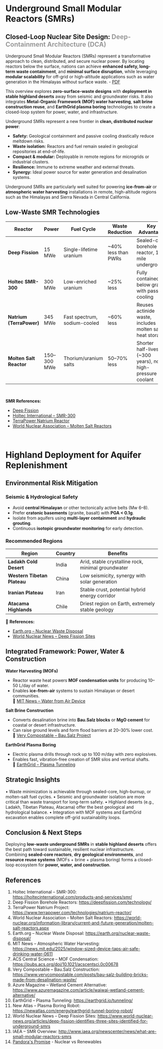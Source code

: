 # Underground Small Modular Reactors (SMRs)

## Closed-Loop Nuclear Site Design: <span style='color:#999'>Deep-Containment Architecture (DCA)</span>

Underground Small Modular Reactors (SMRs) represent a transformative approach to clean, distributed, and secure nuclear power. By locating reactors below the surface, nations can achieve **enhanced safety, long-term waste containment**, and **minimal surface disruption**, while leveraging **modular scalability** for off-grid or high-altitude applications such as water generation in the Himalayas without surface waste. - [PDF](underground-smr.pdf)

This overview explores **zero-surface-waste designs** with **deployment in stable highland deserts** away from seismic and groundwater risks.  It also integrates **Metal-Organic Framework (MOF) water harvesting**, **salt brine construction reuse**, and **EarthGrid plasma boring** technologies to create a closed-loop system for power, water, and infrastructure.

Underground SMRs represent a new frontier in **clean, distributed nuclear power**:
- **Safety:** Geological containment and passive cooling drastically reduce meltdown risks.  
- **Waste isolation:** Reactors and fuel remain sealed in geological repositories at end-of-life.  
- **Compact & modular:** Deployable in remote regions for microgrids or industrial clusters.  
- **Resilience:** Immune to extreme weather and external threats.  
- **Synergy:** Ideal power source for water generation and desalination systems.

Underground SMRs are particularly well suited for powering **ice-from-air** or **atmospheric water harvesting** installations in remote, high-altitude regions such as the Himalayas and Sierra Nevada in Central California.


## Low-Waste SMR Technologies

| Reactor | Power | Fuel Cycle | Waste Reduction | Key Advantage |
|----------|--------|-------------|-----------------|----------------|
| **Deep Fission** | 15 MWe | Single-lifetime uranium | ~40% less than PWRs | Sealed-core borehole reactor, 1 mile underground |
| **Holtec SMR-300** | 300 MWe | Low-enriched uranium | ~25% less | Fully contained below grade with passive cooling |
| **Natrium (TerraPower)** | 345 MWe | Fast spectrum, sodium-cooled | ~60% less | Reuses actinide waste, includes molten salt heat storage |
| **Molten Salt Reactor** | 150–300 MWe | Thorium/uranium salts | 50–70% less | Shorter half-lives (~300 years), no high-pressure coolant |

<br>

**SMR References:**  
- [Deep Fission](https://deepfission.com/technology/)  
- [Holtec International – SMR-300](https://holtecinternational.com/products-and-services/smr/)  
- [TerraPower Natrium Reactor](https://www.terrapower.com/technologies/natrium-reactor/)  
- [World Nuclear Association – Molten Salt Reactors](https://world-nuclear.org/information-library/current-and-future-generation/molten-salt-reactors.aspx)

<br>


# Highland Deployment for Aquifer Replenishment

## Environmental Risk Mitigation

### **Seismic & Hydrological Safety**
- Avoid **central Himalayan** or other tectonically active belts (Mw 6–8).  
- Prefer **cratonic basements** (granite, basalt) with **PGA < 0.1g**.  
- Isolate from aquifers using **multi-layer containment** and **hydraulic grouting**.  
- Continuous **isotopic groundwater monitoring** for early detection.

### **Recommended Regions**
| Region | Country | Benefits |
|---------|----------|-----------|
| **Ladakh Cold Desert** | India | Arid, stable crystalline rock, minimal groundwater |
| **Western Tibetan Plateau** | China | Low seismicity, synergy with solar generation |
| **Iranian Plateau** | Iran | Stable crust, potential hybrid energy corridor |
| **Atacama Highlands** | Chile | Driest region on Earth, extremely stable geology |

📖 **References:**  
- [Earth.org – Nuclear Waste Disposal](https://earth.org/nuclear-waste-disposal/)  
- [World Nuclear News – Deep Fission Sites](https://www.world-nuclear-news.org/articles/deep-fission-identifies-three-sites-identified-for-underground-smrs)


## Integrated Framework: Power, Water & Construction

**Water Harvesting (MOFs)**
- Reactor waste heat powers **MOF condensation units** for producing 10–50 L/day of water.  
- Enables **ice-from-air** systems to sustain Himalayan or desert communities.  
📖 [MIT News – Water from Air Device](https://news.mit.edu/2025/window-sized-device-taps-air-safe-drinking-water-0611)

**Salt Brine Construction**
- Converts desalination brine into **Bau.Salz blocks** or **MgO cement** for coastal or desert infrastructure.  
- Can raise ground levels and form flood barriers at 20–30% lower cost.  
📖 [Very Compostable – Bau.Salz Project](https://www.verycompostable.com/posts/bau-salz-building-bricks-made-from-desalination-waste/)

**EarthGrid Plasma Boring**
- Electric plasma drills through rock up to 100 m/day with zero explosives.  
- Enables fast, vibration-free creation of SMR silos and vertical shafts.  
📖 [EarthGrid – Plasma Tunneling](https://earthgrid.io/tunneling/)


## Strategic Insights

• Waste minimization is achievable through sealed-core, high-burnup, or molten-salt fuel cycles.
• Seismic and groundwater isolation are more critical than waste transport for long-term safety.
• Highland deserts (e.g., Ladakh, Tibetan Plateau, Atacama) offer the best geological and hydrological balance.
• Integration with MOF systems and EarthGrid excavation enables complete off-grid sustainability loops.

## Conclusion & Next Steps

Deploying **low-waste underground SMRs** in **stable highland deserts** offers the best path toward sustainable, resilient nuclear infrastructure.  
Combining **sealed-core reactors**, **dry geological environments**, and **resource reuse systems** (MOFs + brine + plasma boring) forms a closed-loop ecosystem for **power, water, and construction**.

## References

1. Holtec International – SMR-300: https://holtecinternational.com/products-and-services/smr/  
2. Deep Fission Borehole Reactors: https://deepfission.com/technology/  
3. TerraPower Natrium Project: https://www.terrapower.com/technologies/natrium-reactor/  
4. World Nuclear Association – Molten Salt Reactors: https://world-nuclear.org/information-library/current-and-future-generation/molten-salt-reactors.aspx  
5. Earth.org – Nuclear Waste Disposal: https://earth.org/nuclear-waste-disposal/  
6. MIT News – Atmospheric Water Harvesting: https://news.mit.edu/2025/window-sized-device-taps-air-safe-drinking-water-0611  
7. ACS Central Science – MOF Condensation: https://pubs.acs.org/doi/10.1021/acscentsci.0c00678  
8. Very Compostable – Bau.Salz Construction: https://www.verycompostable.com/posts/bau-salz-building-bricks-made-from-desalination-waste/  
9. Azure Magazine – Wetland Cement Alternative: https://www.azuremagazine.com/article/waiwai-wetland-cement-alternative/  
10. EarthGrid – Plasma Tunneling: https://earthgrid.io/tunneling/  
11. New Atlas – Plasma Boring Robot: https://newatlas.com/energy/earthgrid-tunnel-boring-robot/  
12. World Nuclear News – Deep Fission Sites: https://www.world-nuclear-news.org/articles/deep-fission-identifies-three-sites-identified-for-underground-smrs  
13. IAEA – SMR Overview: http://www.iaea.org/newscenter/news/what-are-small-modular-reactors-smrs  
14. [Pandora's Promise](pandora) - Nuclear vs Renewables


